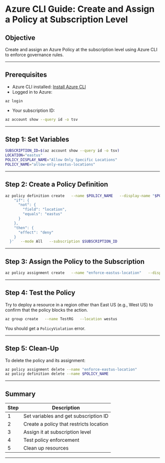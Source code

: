 # Azure CLI Guide: Create and Assign a Policy at Subscription Level

##  Objective
Create and assign an Azure Policy at the subscription level using Azure CLI to enforce governance rules.

---

##  Prerequisites

- Azure CLI installed: [Install Azure CLI](https://learn.microsoft.com/en-us/cli/azure/install-azure-cli)
- Logged in to Azure:
```bash
az login
```
- Your subscription ID:
```bash
az account show --query id -o tsv
```

---

##  Step 1: Set Variables

```bash
SUBSCRIPTION_ID=$(az account show --query id -o tsv)
LOCATION="eastus"
POLICY_DISPLAY_NAME="Allow Only Specific Locations"
POLICY_NAME="allow-only-eastus-locations"
```

---

##  Step 2: Create a Policy Definition

```bash
az policy definition create   --name $POLICY_NAME   --display-name "$POLICY_DISPLAY_NAME"   --description "This policy allows resources to be deployed only in East US"   --rules '{
    "if": {
      "not": {
        "field": "location",
        "equals": "eastus"
      }
    },
    "then": {
      "effect": "deny"
    }
  }'   --mode All   --subscription $SUBSCRIPTION_ID
```

---

##  Step 3: Assign the Policy to the Subscription

```bash
az policy assignment create   --name "enforce-eastus-location"   --display-name "Enforce East US Location Policy"   --policy $POLICY_NAME   --scope /subscriptions/$SUBSCRIPTION_ID
```

---

##  Step 4: Test the Policy

Try to deploy a resource in a region other than East US (e.g., West US) to confirm that the policy blocks the action.

```bash
az group create   --name TestRG   --location westus
```

 You should get a `PolicyViolation` error.

---

##  Step 5: Clean-Up

To delete the policy and its assignment:

```bash
az policy assignment delete --name "enforce-eastus-location"
az policy definition delete --name $POLICY_NAME
```

---

##  Summary

| Step | Description |
|------|-------------|
| 1    | Set variables and get subscription ID |
| 2    | Create a policy that restricts location |
| 3    | Assign it at subscription level |
| 4    | Test policy enforcement |
| 5    | Clean up resources |

---

